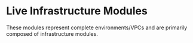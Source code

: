 # Live Infrastructure Modules
These modules represent complete environments/VPCs and are primarily composed of infrastructure modules.

